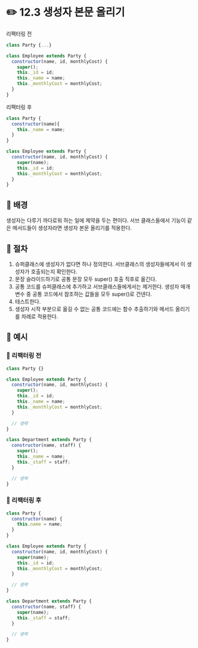 # ✏️ 12.3 생성자 본문 올리기

리팩터링 전

```javascript
class Party {...}

class Employee extends Party {
  constructor(name, id, monthlyCost) {
    super();
    this._id = id;
    this._name = name;
    this._monthlyCost = monthlyCost;
  }
}
```

리팩터링 후

```javascript
class Party {
  constructor(name){
    this._name = name;
  }
}

class Employee extends Party {
  constructor(name, id, monthlyCost) {
    super(name);
    this._id = id;
    this._monthlyCost = monthlyCost;
  }
}
```

## 🧷 배경

생성자는 다루기 까다로워 하는 일에 제약을 두는 편이다. 서브 클래스들에서 기능이 같은 메서드들이 생성자라면 생성자 본문 올리기를 적용한다.

## 🧷 절차

1. 슈퍼클래스에 생성자가 없다면 하나 정의한다. 서브클래스의 생성자들에게서 이 생성자가 호출되는지 확인한다.
2. 문장 슬라이드하기로 공통 문장 모두 super() 호출 직후로 옮긴다.
3. 공통 코드를 슈퍼클래스에 추가하고 서브클래스들에게서는 제거한다. 생성자 매개변수 중 공통 코드에서 참조하는 값들을 모두 super()로 건넨다.
4. 테스트한다.
5. 생성자 시작 부분으로 옮길 수 없는 공통 코드에는 함수 추출하기와 메서드 올리기를 차례로 적용한다.

## 🧷 예시

### 🧷 리팩터링 전

```javascript
class Party {}

class Employee extends Party {
  constructor(name, id, monthlyCost) {
    super();
    this._id = id;
    this._name = name;
    this._monthlyCost = monthlyCost;
  }

  // 생략
}

class Department extends Party {
  constructor(name, staff) {
    super();
    this._name = name;
    this._staff = staff;
  }

  // 생략
}
```

### 🧷 리팩터링 후

```javascript
class Party {
  constructor(name) {
    this.name = name;
  }
}

class Employee extends Party {
  constructor(name, id, monthlyCost) {
    super(name);
    this._id = id;
    this._monthlyCost = monthlyCost;
  }

  // 생략
}

class Department extends Party {
  constructor(name, staff) {
    super(name);
    this._staff = staff;
  }

  // 생략
}

```
